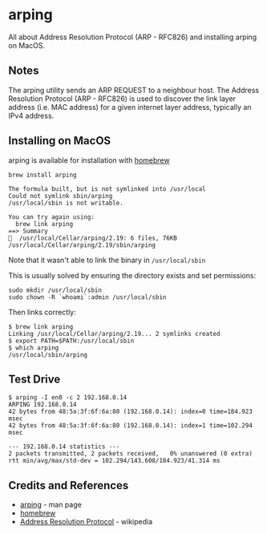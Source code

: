 # arping

All about Address Resolution Protocol (ARP - RFC826) and installing arping on MacOS.

## Notes

The arping utility sends an ARP REQUEST to a neighbour host.
The Address Resolution Protocol (ARP - RFC826) is used to discover the link layer address (i.e. MAC address) for a given internet layer address, typically an IPv4 address.


## Installing on MacOS

arping is available for installation with [homebrew](https://github.com/Homebrew/homebrew)

```
brew install arping

The formula built, but is not symlinked into /usr/local
Could not symlink sbin/arping
/usr/local/sbin is not writable.

You can try again using:
  brew link arping
==> Summary
🍺  /usr/local/Cellar/arping/2.19: 6 files, 76KB
/usr/local/Cellar/arping/2.19/sbin/arping
```

Note that it wasn't able to link the binary in `/usr/local/sbin`

This is usually solved by ensuring the directory exists and set permissions:

```
sudo mkdir /usr/local/sbin
sudo chown -R `whoami`:admin /usr/local/sbin
```

Then links correctly:

```
$ brew link arping
Linking /usr/local/Cellar/arping/2.19... 2 symlinks created
$ export PATH=$PATH:/usr/local/sbin
$ which arping
/usr/local/sbin/arping

```

## Test Drive

```
$ arping -I en0 -c 2 192.168.0.14
ARPING 192.168.0.14
42 bytes from 48:5a:3f:6f:6a:80 (192.168.0.14): index=0 time=184.923 msec
42 bytes from 48:5a:3f:6f:6a:80 (192.168.0.14): index=1 time=102.294 msec

--- 192.168.0.14 statistics ---
2 packets transmitted, 2 packets received,   0% unanswered (0 extra)
rtt min/avg/max/std-dev = 102.294/143.608/184.923/41.314 ms

```


## Credits and References
* [arping](https://linux.die.net/man/8/arping) - man page
* [homebrew](https://github.com/Homebrew/homebrew)
* [Address Resolution Protocol](https://en.wikipedia.org/wiki/Address_Resolution_Protocol) - wikipedia
